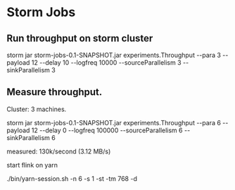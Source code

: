 # Storm Jobs


## Run throughput on storm cluster

storm jar storm-jobs-0.1-SNAPSHOT.jar  experiments.Throughput --para 3 --payload 12 --delay 10 --logfreq 10000 --sourceParallelism 3 --sinkParallelism 3 



## Measure throughput.

Cluster: 3 machines.

storm jar storm-jobs-0.1-SNAPSHOT.jar  experiments.Throughput --para 6 --payload 12 --delay 0 --logfreq 100000 --sourceParallelism 6 --sinkParallelism 6

measured: 130k/second (3.12 MB/s)


start flink on yarn

./bin/yarn-session.sh -n 6 -s 1 -st -tm 768 -d
